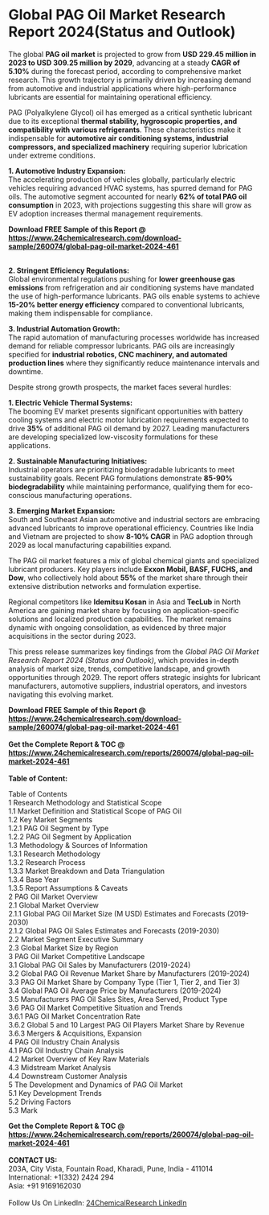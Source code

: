 <h1>Global PAG Oil Market Research Report 2024(Status and Outlook)</h1><p>The global <strong>PAG oil market</strong> is projected to grow from <strong>USD 229.45 million in 2023 to USD 309.25 million by 2029</strong>, advancing at a steady <strong>CAGR of 5.10%</strong> during the forecast period, according to comprehensive market research. This growth trajectory is primarily driven by increasing demand from automotive and industrial applications where high-performance lubricants are essential for maintaining operational efficiency.</p><p>PAG (Polyalkylene Glycol) oil has emerged as a critical synthetic lubricant due to its exceptional <strong>thermal stability, hygroscopic properties, and compatibility with various refrigerants</strong>. These characteristics make it indispensable for <strong>automotive air conditioning systems, industrial compressors, and specialized machinery</strong> requiring superior lubrication under extreme conditions.</p><p><strong>1. Automotive Industry Expansion:</strong><br>
The accelerating production of vehicles globally, particularly electric vehicles requiring advanced HVAC systems, has spurred demand for PAG oils. The automotive segment accounted for nearly <strong>62% of total PAG oil consumption</strong> in 2023, with projections suggesting this share will grow as EV adoption increases thermal management requirements.</p><div><b>Download FREE Sample of this Report @ 
            <a href="https://www.24chemicalresearch.com/download-sample/260074/global-pag-oil-market-2024-461">
            https://www.24chemicalresearch.com/download-sample/260074/global-pag-oil-market-2024-461</a></b></div><br><p><strong>2. Stringent Efficiency Regulations:</strong><br>
Global environmental regulations pushing for <strong>lower greenhouse gas emissions</strong> from refrigeration and air conditioning systems have mandated the use of high-performance lubricants. PAG oils enable systems to achieve <strong>15-20% better energy efficiency</strong> compared to conventional lubricants, making them indispensable for compliance.</p><p><strong>3. Industrial Automation Growth:</strong><br>
The rapid automation of manufacturing processes worldwide has increased demand for reliable compressor lubricants. PAG oils are increasingly specified for <strong>industrial robotics, CNC machinery, and automated production lines</strong> where they significantly reduce maintenance intervals and downtime.</p><p>Despite strong growth prospects, the market faces several hurdles:</p><p><strong>1. Electric Vehicle Thermal Systems:</strong><br>
The booming EV market presents significant opportunities with battery cooling systems and electric motor lubrication requirements expected to drive <strong>35%</strong> of additional PAG oil demand by 2027. Leading manufacturers are developing specialized low-viscosity formulations for these applications.</p><p><strong>2. Sustainable Manufacturing Initiatives:</strong><br>
Industrial operators are prioritizing biodegradable lubricants to meet sustainability goals. Recent PAG formulations demonstrate <strong>85-90% biodegradability</strong> while maintaining performance, qualifying them for eco-conscious manufacturing operations.</p><p><strong>3. Emerging Market Expansion:</strong><br>
South and Southeast Asian automotive and industrial sectors are embracing advanced lubricants to improve operational efficiency. Countries like India and Vietnam are projected to show <strong>8-10% CAGR</strong> in PAG adoption through 2029 as local manufacturing capabilities expand.</p><p>The PAG oil market features a mix of global chemical giants and specialized lubricant producers. Key players include <strong>Exxon Mobil, BASF, FUCHS, and Dow</strong>, who collectively hold about <strong>55%</strong> of the market share through their extensive distribution networks and formulation expertise.</p><p>Regional competitors like <strong>Idemitsu Kosan</strong> in Asia and <strong>TecLub</strong> in North America are gaining market share by focusing on application-specific solutions and localized production capabilities. The market remains dynamic with ongoing consolidation, as evidenced by three major acquisitions in the sector during 2023.</p><p>This press release summarizes key findings from the <em>Global PAG Oil Market Research Report 2024 (Status and Outlook)</em>, which provides in-depth analysis of market size, trends, competitive landscape, and growth opportunities through 2029. The report offers strategic insights for lubricant manufacturers, automotive suppliers, industrial operators, and investors navigating this evolving market.</p><div><b>Download FREE Sample of this Report @ 
            <a href="https://www.24chemicalresearch.com/download-sample/260074/global-pag-oil-market-2024-461">
            https://www.24chemicalresearch.com/download-sample/260074/global-pag-oil-market-2024-461</a></b></div><br><div><b>Get the Complete Report & TOC @ 
            <a href="https://www.24chemicalresearch.com/reports/260074/global-pag-oil-market-2024-461">
            https://www.24chemicalresearch.com/reports/260074/global-pag-oil-market-2024-461</a></b></div><br>
            <b>Table of Content:</b><p>Table of Contents<br />
1 Research Methodology and Statistical Scope<br />
1.1 Market Definition and Statistical Scope of PAG Oil<br />
1.2 Key Market Segments<br />
1.2.1 PAG Oil Segment by Type<br />
1.2.2 PAG Oil Segment by Application<br />
1.3 Methodology & Sources of Information<br />
1.3.1 Research Methodology<br />
1.3.2 Research Process<br />
1.3.3 Market Breakdown and Data Triangulation<br />
1.3.4 Base Year<br />
1.3.5 Report Assumptions & Caveats<br />
2 PAG Oil Market Overview<br />
2.1 Global Market Overview<br />
2.1.1 Global PAG Oil Market Size (M USD) Estimates and Forecasts (2019-2030)<br />
2.1.2 Global PAG Oil Sales Estimates and Forecasts (2019-2030)<br />
2.2 Market Segment Executive Summary<br />
2.3 Global Market Size by Region<br />
3 PAG Oil Market Competitive Landscape<br />
3.1 Global PAG Oil Sales by Manufacturers (2019-2024)<br />
3.2 Global PAG Oil Revenue Market Share by Manufacturers (2019-2024)<br />
3.3 PAG Oil Market Share by Company Type (Tier 1, Tier 2, and Tier 3)<br />
3.4 Global PAG Oil Average Price by Manufacturers (2019-2024)<br />
3.5 Manufacturers PAG Oil Sales Sites, Area Served, Product Type<br />
3.6 PAG Oil Market Competitive Situation and Trends<br />
3.6.1 PAG Oil Market Concentration Rate<br />
3.6.2 Global 5 and 10 Largest PAG Oil Players Market Share by Revenue<br />
3.6.3 Mergers & Acquisitions, Expansion<br />
4 PAG Oil Industry Chain Analysis<br />
4.1 PAG Oil Industry Chain Analysis<br />
4.2 Market Overview of Key Raw Materials<br />
4.3 Midstream Market Analysis<br />
4.4 Downstream Customer Analysis<br />
5 The Development and Dynamics of PAG Oil Market <br />
5.1 Key Development Trends<br />
5.2 Driving Factors<br />
5.3 Mark</p><div><b>Get the Complete Report & TOC @ 
            <a href="https://www.24chemicalresearch.com/reports/260074/global-pag-oil-market-2024-461">
            https://www.24chemicalresearch.com/reports/260074/global-pag-oil-market-2024-461</a></b></div><br><b>CONTACT US:</b><br>
            203A, City Vista, Fountain Road, Kharadi, Pune, India - 411014<br>
            International: +1(332) 2424 294<br>
            Asia: +91 9169162030 <br><br>
            Follow Us On LinkedIn: <a href="https://www.linkedin.com/company/24chemicalresearch/">24ChemicalResearch LinkedIn</a>